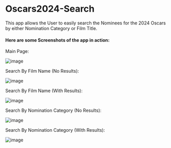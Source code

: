 # Oscars2024-Search
This app allows the User to easily search the Nominees for the 2024 Oscars by either Nomination Category or Film Title.

<h4>Here are some Screenshots of the app in action: </h4>

Main Page:

![image](https://github.com/N-McClure/Oscars2024-Search/assets/64433966/89b7ad79-e7bd-42b3-b020-0e513458fecd)

Search By Film Name (No Results):

![image](https://github.com/N-McClure/Oscars2024-Search/assets/64433966/f6b4bfbd-c992-42eb-9941-822bffb8bcf2)

Search By Film Name (With Results): 

![image](https://github.com/N-McClure/Oscars2024-Search/assets/64433966/56077848-f5d6-40a4-b3d8-8739c71019f8)

Search By Nomination Category (No Results): 

![image](https://github.com/N-McClure/Oscars2024-Search/assets/64433966/9f03ec7b-d2cb-4601-8cb4-53d14d4c5aaf)

Search By Nomination Category (With Results):

![image](https://github.com/N-McClure/Oscars2024-Search/assets/64433966/0f73e2da-a54f-4298-8e72-147ea8207b6e)

